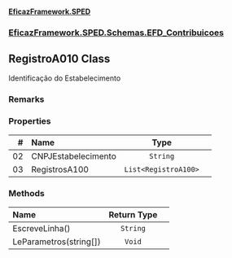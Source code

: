 #### [EficazFramework.SPED](EficazFrameworkSPED.md 'EficazFramework SPED')
### [EficazFramework.SPED.Schemas.EFD_Contribuicoes](EficazFramework.SPED.Schemas.EFD_Contribuicoes.md 'EficazFramework.SPED.Schemas.EFD_Contribuicoes')

## RegistroA010 Class

Identificação do Estabelecimento

### Remarks
### Properties

| # | Name | Type | |
| ---: | :--- | :---: | :--- |
| 02 | CNPJEstabelecimento | `String` |  |
| 03 | RegistrosA100 | `List<RegistroA100>` |  |
### Methods

| Name | Return Type | |
| :--- | :---: | :--- |
| EscreveLinha() | `String` |  |
| LeParametros(string[]) | `Void` |  |
